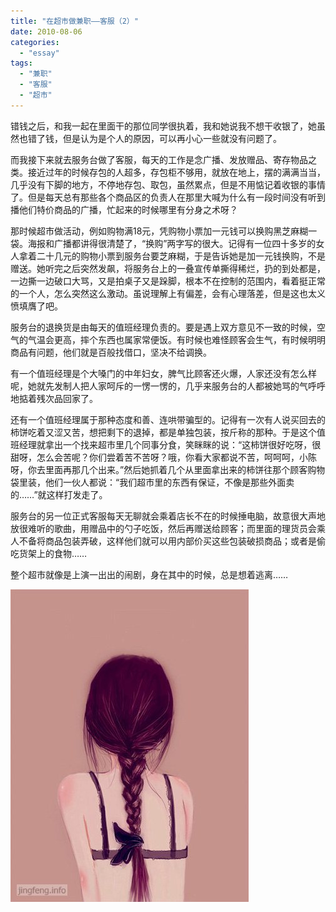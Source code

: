 ```yaml
---
title: "在超市做兼职——客服（2）"
date: 2010-08-06
categories: 
  - "essay"
tags: 
  - "兼职"
  - "客服"
  - "超市"
---
```


错钱之后，和我一起在里面干的那位同学很执着，我和她说我不想干收银了，她虽然也错了钱，但是认为是个人的原因，可以再小心一些就没有问题了。

而我接下来就去服务台做了客服，每天的工作是念广播、发放赠品、寄存物品之类。接近过年的时候存包的人超多，存包柜不够用，就放在地上，摆的满满当当，几乎没有下脚的地方，不停地存包、取包，虽然累点，但是不用惦记着收银的事情了。但是每天总有那些各个商品区的负责人在那里大喊为什么有一段时间没有听到播他们特价商品的广播，忙起来的时候哪里有分身之术呀？

那时候超市做活动，例如购物满18元，凭购物小票加一元钱可以换购黑芝麻糊一袋。海报和广播都讲得很清楚了，“换购”两字写的很大。记得有一位四十多岁的女人拿着二十几元的购物小票到服务台要芝麻糊，于是告诉她是加一元钱换购，不是赠送。她听完之后突然发飙，将服务台上的一叠宣传单撕得稀烂，扔的到处都是，一边撕一边破口大骂，又是拍桌子又是跺脚，根本不在控制的范围内，看着挺正常的一个人，怎么突然这么激动。虽说理解上有偏差，会有心理落差，但是这也太义愤填膺了吧。

服务台的退换货是由每天的值班经理负责的。要是遇上双方意见不一致的时候，空气的气温会更高，摔个东西也属家常便饭。有时候也难怪顾客会生气，有时候明明商品有问题，他们就是百般找借口，坚决不给调换。

有一个值班经理是个大嗓门的中年妇女，脾气比顾客还火爆，人家还没有怎么样呢，她就先发制人把人家呵斥的一愣一愣的，几乎来服务台的人都被她骂的气呼呼地掂着残次品回家了。

还有一个值班经理属于那种态度和善、连哄带骗型的。记得有一次有人说买回去的柿饼吃着又涩又苦，想把剩下的退掉，都是单独包装，按斤称的那种。于是这个值班经理就拿出一个找来超市里几个同事分食，笑眯眯的说：“这柿饼很好吃呀，很甜呀，怎么会苦呢？你们尝着苦不苦呀？哦，你看大家都说不苦，呵呵呵，小陈呀，你去里面再那几个出来。”然后她抓着几个从里面拿出来的柿饼往那个顾客购物袋里装，他们一伙人都说：“我们超市里的东西有保证，不像是那些外面卖的……”就这样打发走了。

服务台的另一位正式客服每天无聊就会乘着店长不在的时候捶电脑，故意很大声地放很难听的歌曲，用赠品中的勺子吃饭，然后再赠送给顾客；而里面的理货员会乘人不备将商品包装弄破，这样他们就可以用内部价买这些包装破损商品；或者是偷吃货架上的食物……

整个超市就像是上演一出出的闹剧，身在其中的时候，总是想着逃离……

![045117b0e0a11a242b9765e79cbf113f.背影](images/5960432983_d5db4e9119.jpg)

